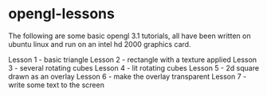 opengl-lessons
==============

The following are some basic opengl 3.1 tutorials, all have been written on ubuntu linux and run on an intel hd 2000 graphics card.

Lesson 1 - basic triangle
Lesson 2 - rectangle with a texture applied
Lesson 3 - several rotating cubes
Lesson 4 - lit rotating cubes
Lesson 5 - 2d square drawn as an overlay
Lesson 6 - make the overlay transparent
Lesson 7 - write some text to the screen
